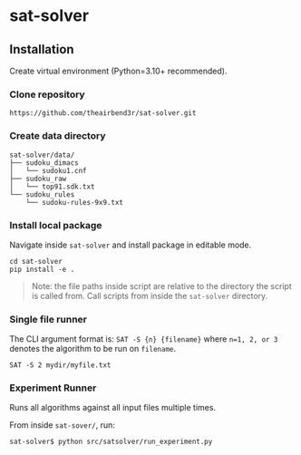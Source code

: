 # sat-solver

## Installation

Create virtual environment (Python=3.10+ recommended).

### Clone repository

```
https://github.com/theairbend3r/sat-solver.git
```

### Create data directory

```
sat-solver/data/
├── sudoku_dimacs
│   └── sudoku1.cnf
├── sudoku_raw
│   └── top91.sdk.txt
└── sudoku_rules
    └── sudoku-rules-9x9.txt
```

### Install local package

Navigate inside `sat-solver` and install package in editable mode.

```
cd sat-solver
pip install -e .
```

> Note: the file paths inside script are relative to the directory the script is called from. Call scripts from
> inside the `sat-solver` directory.

### Single file runner

The CLI argument format is: `SAT -S {n} {filename}` where `n=1, 2, or 3` denotes the algorithm to be run on `filename`.

```
SAT -S 2 mydir/myfile.txt
```

### Experiment Runner

Runs all algorithms against all input files multiple times.

From inside `sat-sover/`, run:

```
sat-solver$ python src/satsolver/run_experiment.py
```
